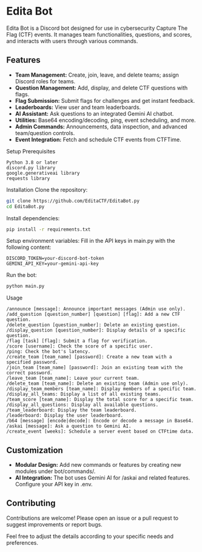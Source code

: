 # Edita Bot
Edita Bot is a Discord bot designed for use in cybersecurity Capture The Flag (CTF) events. It manages team functionalities, questions, and scores, and interacts with users through various commands.

## Features
- **Team Management:** Create, join, leave, and delete teams; assign Discord roles for teams.
- **Question Management:** Add, display, and delete CTF questions with flags.
- **Flag Submission:** Submit flags for challenges and get instant feedback.
- **Leaderboards:** View user and team leaderboards.
- **AI Assistant:** Ask questions to an integrated Gemini AI chatbot.
- **Utilities:** Base64 encoding/decoding, ping, event scheduling, and more.
- **Admin Commands:** Announcements, data inspection, and advanced team/question controls.
- **Event Integration:** Fetch and schedule CTF events from CTFTime.

Setup
Prerequisites
```
Python 3.8 or later
discord.py library
google.generativeai library
requests library
```
Installation
Clone the repository:
```sh
git clone https://github.com/EditaCTF/EditaBot.py
cd EditaBot.py
```
Install dependencies:

```sh
pip install -r requirements.txt
```
Setup environment variables:
Fill in the API keys in main.py with the following content:

```env
DISCORD_TOKEN=your-discord-bot-token
GEMINI_API_KEY=your-gemini-api-key
```
Run the bot:

```sh
python main.py
```
Usage
```
/announce [message]: Announce important messages (Admin use only).
/add_question [question_number] [question] [flag]: Add a new CTF question.
/delete_question [question_number]: Delete an existing question.
/display_question [question_number]: Display details of a specific question.
/flag [task] [flag]: Submit a flag for verification.
/score [username]: Check the score of a specific user.
/ping: Check the bot's latency.
/create_team [team_name] [password]: Create a new team with a specified password.
/join_team [team_name] [password]: Join an existing team with the correct password.
/leave_team [team_name]: Leave your current team.
/delete_team [team_name]: Delete an existing team (Admin use only).
/display_team_members [team_name]: Display members of a specific team.
/display_all_teams: Display a list of all existing teams.
/team_score [team_name]: Display the total score for a specific team.
/display_all_questions: Display all available questions.
/team_leaderboard: Display the team leaderboard.
/leaderboard: Display the user leaderboard.
/b64 [message] [encode|decode]: Encode or decode a message in Base64.
/askai [message]: Ask a question to Gemini AI.
/create_event [weeks]: Schedule a server event based on CTFtime data.
```

## Customization
- **Modular Design:** Add new commands or features by creating new modules under bot/commands/.
- **AI Integration:** The bot uses Gemini AI for /askai and related features. Configure your API key in .env.

## Contributing
Contributions are welcome! Please open an issue or a pull request to suggest improvements or report bugs.


Feel free to adjust the details according to your specific needs and preferences.
